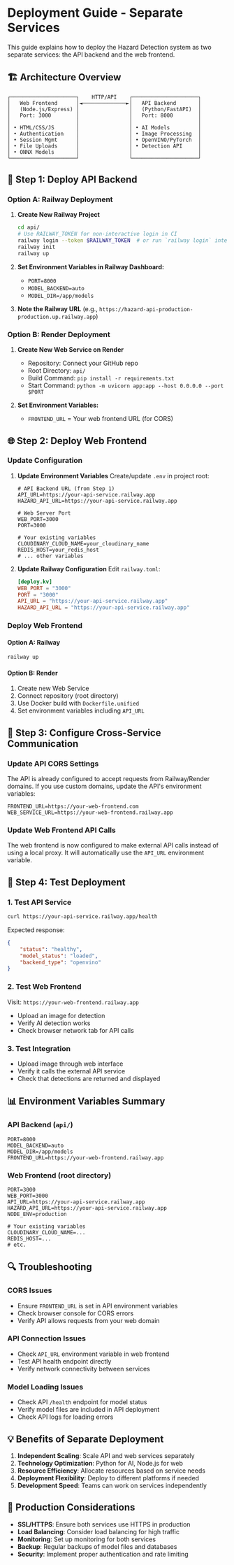 # Deployment Guide - Separate Services

This guide explains how to deploy the Hazard Detection system as two separate services: the API backend and the web frontend.

## 🏗️ Architecture Overview

```
┌─────────────────────┐    HTTP/API    ┌─────────────────────┐
│   Web Frontend      │◄──────────────►│   API Backend       │
│   (Node.js/Express) │                │   (Python/FastAPI)  │
│   Port: 3000        │                │   Port: 8000        │
│                     │                │                     │
│ • HTML/CSS/JS       │                │ • AI Models         │
│ • Authentication    │                │ • Image Processing  │
│ • Session Mgmt      │                │ • OpenVINO/PyTorch  │
│ • File Uploads      │                │ • Detection API     │
│ • ONNX Models       │                │                     │
└─────────────────────┘                └─────────────────────┘
```

## 🚀 Step 1: Deploy API Backend

### Option A: Railway Deployment

1. **Create New Railway Project**
   ```bash
   cd api/
   # Use RAILWAY_TOKEN for non-interactive login in CI
   railway login --token $RAILWAY_TOKEN  # or run `railway login` interactively
   railway init
   railway up
   ```

2. **Set Environment Variables in Railway Dashboard:**
   - `PORT=8000`
   - `MODEL_BACKEND=auto`
   - `MODEL_DIR=/app/models`

3. **Note the Railway URL** (e.g., `https://hazard-api-production-production.up.railway.app`)

### Option B: Render Deployment

1. **Create New Web Service on Render**
   - Repository: Connect your GitHub repo
   - Root Directory: `api/`
   - Build Command: `pip install -r requirements.txt`
   - Start Command: `python -m uvicorn app:app --host 0.0.0.0 --port $PORT`

2. **Set Environment Variables:**
   - `FRONTEND_URL` = Your web frontend URL (for CORS)

## 🌐 Step 2: Deploy Web Frontend

### Update Configuration

1. **Update Environment Variables**
   Create/update `.env` in project root:
   ```env
   # API Backend URL (from Step 1)
   API_URL=https://your-api-service.railway.app
   HAZARD_API_URL=https://your-api-service.railway.app
   
   # Web Server Port
   WEB_PORT=3000
   PORT=3000
   
   # Your existing variables
   CLOUDINARY_CLOUD_NAME=your_cloudinary_name
   REDIS_HOST=your_redis_host
   # ... other variables
   ```

2. **Update Railway Configuration**
   Edit `railway.toml`:
   ```toml
   [deploy.kv]
   WEB_PORT = "3000"
   PORT = "3000"
   API_URL = "https://your-api-service.railway.app"
   HAZARD_API_URL = "https://your-api-service.railway.app"
   ```

### Deploy Web Frontend

#### Option A: Railway

```bash
railway up
```

#### Option B: Render

1. Create new Web Service
2. Connect repository (root directory)
3. Use Docker build with `Dockerfile.unified`
4. Set environment variables including `API_URL`

## 🔧 Step 3: Configure Cross-Service Communication

### Update API CORS Settings

The API is already configured to accept requests from Railway/Render domains. If you use custom domains, update the API's environment variables:

```env
FRONTEND_URL=https://your-web-frontend.com
WEB_SERVICE_URL=https://your-web-frontend.railway.app
```

### Update Web Frontend API Calls

The web frontend is now configured to make external API calls instead of using a local proxy. It will automatically use the `API_URL` environment variable.

## 🧪 Step 4: Test Deployment

### 1. Test API Service
```bash
curl https://your-api-service.railway.app/health
```
Expected response:
```json
{
    "status": "healthy",
    "model_status": "loaded",
    "backend_type": "openvino"
}
```

### 2. Test Web Frontend
Visit: `https://your-web-frontend.railway.app`
- Upload an image for detection
- Verify AI detection works
- Check browser network tab for API calls

### 3. Test Integration
- Upload image through web interface
- Verify it calls the external API service
- Check that detections are returned and displayed

## 📊 Environment Variables Summary

### API Backend (`api/`)
```env
PORT=8000
MODEL_BACKEND=auto
MODEL_DIR=/app/models
FRONTEND_URL=https://your-web-frontend.railway.app
```

### Web Frontend (root directory)
```env
PORT=3000
WEB_PORT=3000
API_URL=https://your-api-service.railway.app
HAZARD_API_URL=https://your-api-service.railway.app
NODE_ENV=production

# Your existing variables
CLOUDINARY_CLOUD_NAME=...
REDIS_HOST=...
# etc.
```

## 🔍 Troubleshooting

### CORS Issues
- Ensure `FRONTEND_URL` is set in API environment variables
- Check browser console for CORS errors
- Verify API allows requests from your web domain

### API Connection Issues
- Check `API_URL` environment variable in web frontend
- Test API health endpoint directly
- Verify network connectivity between services

### Model Loading Issues
- Check API `/health` endpoint for model status
- Verify model files are included in API deployment
- Check API logs for loading errors

## 💡 Benefits of Separate Deployment

1. **Independent Scaling**: Scale API and web services separately
2. **Technology Optimization**: Python for AI, Node.js for web
3. **Resource Efficiency**: Allocate resources based on service needs
4. **Deployment Flexibility**: Deploy to different platforms if needed
5. **Development Speed**: Teams can work on services independently

## 🚀 Production Considerations

- **SSL/HTTPS**: Ensure both services use HTTPS in production
- **Load Balancing**: Consider load balancing for high traffic
- **Monitoring**: Set up monitoring for both services
- **Backup**: Regular backups of model files and databases
- **Security**: Implement proper authentication and rate limiting